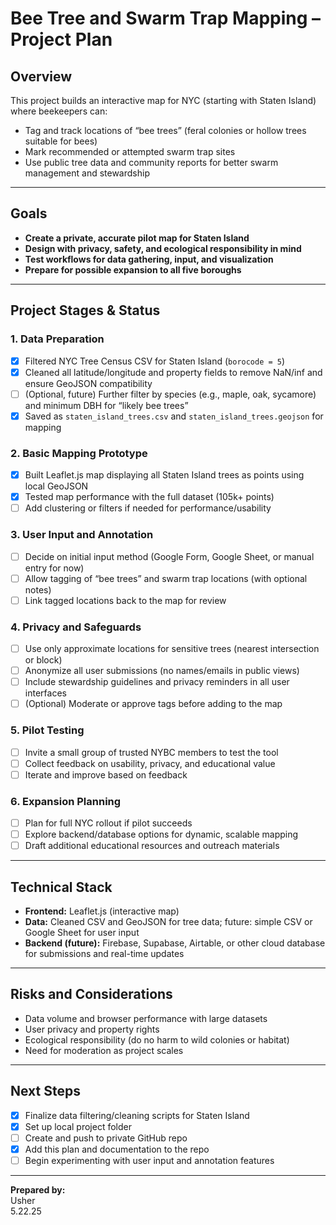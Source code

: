 # Bee Tree and Swarm Trap Mapping – Project Plan

## Overview

This project builds an interactive map for NYC (starting with Staten Island) where beekeepers can:
- Tag and track locations of “bee trees” (feral colonies or hollow trees suitable for bees)
- Mark recommended or attempted swarm trap sites
- Use public tree data and community reports for better swarm management and stewardship

---

## Goals

- **Create a private, accurate pilot map for Staten Island**
- **Design with privacy, safety, and ecological responsibility in mind**
- **Test workflows for data gathering, input, and visualization**
- **Prepare for possible expansion to all five boroughs**

---

## Project Stages & Status

### 1. Data Preparation
- [x] Filtered NYC Tree Census CSV for Staten Island (`borocode = 5`)
- [x] Cleaned all latitude/longitude and property fields to remove NaN/inf and ensure GeoJSON compatibility
- [ ] (Optional, future) Further filter by species (e.g., maple, oak, sycamore) and minimum DBH for “likely bee trees”
- [x] Saved as `staten_island_trees.csv` and `staten_island_trees.geojson` for mapping

### 2. Basic Mapping Prototype
- [x] Built Leaflet.js map displaying all Staten Island trees as points using local GeoJSON
- [x] Tested map performance with the full dataset (105k+ points)
- [ ] Add clustering or filters if needed for performance/usability

### 3. User Input and Annotation
- [ ] Decide on initial input method (Google Form, Google Sheet, or manual entry for now)
- [ ] Allow tagging of “bee trees” and swarm trap locations (with optional notes)
- [ ] Link tagged locations back to the map for review

### 4. Privacy and Safeguards
- [ ] Use only approximate locations for sensitive trees (nearest intersection or block)
- [ ] Anonymize all user submissions (no names/emails in public views)
- [ ] Include stewardship guidelines and privacy reminders in all user interfaces
- [ ] (Optional) Moderate or approve tags before adding to the map

### 5. Pilot Testing
- [ ] Invite a small group of trusted NYBC members to test the tool
- [ ] Collect feedback on usability, privacy, and educational value
- [ ] Iterate and improve based on feedback

### 6. Expansion Planning
- [ ] Plan for full NYC rollout if pilot succeeds
- [ ] Explore backend/database options for dynamic, scalable mapping
- [ ] Draft additional educational resources and outreach materials

---

## Technical Stack

- **Frontend:** Leaflet.js (interactive map)
- **Data:** Cleaned CSV and GeoJSON for tree data; future: simple CSV or Google Sheet for user input
- **Backend (future):** Firebase, Supabase, Airtable, or other cloud database for submissions and real-time updates

---

## Risks and Considerations

- Data volume and browser performance with large datasets
- User privacy and property rights
- Ecological responsibility (do no harm to wild colonies or habitat)
- Need for moderation as project scales

---

## Next Steps

- [x] Finalize data filtering/cleaning scripts for Staten Island
- [x] Set up local project folder
- [ ] Create and push to private GitHub repo
- [x] Add this plan and documentation to the repo
- [ ] Begin experimenting with user input and annotation features

---

**Prepared by:**  
Usher  
5.22.25

